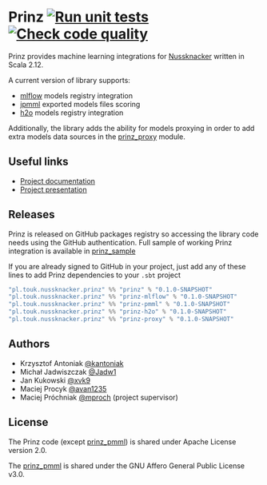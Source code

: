 # Prinz [![Run unit tests](https://github.com/prinz-nussknacker/prinz/actions/workflows/unit_tests.yaml/badge.svg?branch=master)](https://github.com/prinz-nussknacker/prinz/actions/workflows/unit_tests.yaml) [![Check code quality](https://github.com/prinz-nussknacker/prinz/actions/workflows/code_quality.yaml/badge.svg?branch=master)](https://github.com/prinz-nussknacker/prinz/actions/workflows/code_quality.yaml)

Prinz provides machine learning integrations for [Nussknacker](https://github.com/TouK/nussknacker) written in Scala 2.12.

A current version of library supports:
- [mlflow](https://github.com/mlflow/mlflow/) models registry integration
- [jpmml](https://github.com/jpmml) exported models files scoring
- [h2o](https://github.com/h2oai) models registry integration

Additionally, the library adds the ability for models proxying in order to add extra models
data sources in the [prinz_proxy](./prinz_proxy) module.

## Useful links

- [Project documentation](https://prinz-nussknacker.github.io/prinz/)
- [Project presentation](https://prinz-nussknacker.github.io/prinz/presentation.html)

## Releases

Prinz is released on GitHub packages registry so accessing the library
code needs using the GitHub authentication. Full sample of working Prinz
integration is available in [prinz_sample](./prinz_sample)

If you are already signed to GitHub in your project, just add any of these lines
to add Prinz dependencies to your `.sbt` project

```sbt
"pl.touk.nussknacker.prinz" %% "prinz" % "0.1.0-SNAPSHOT"
"pl.touk.nussknacker.prinz" %% "prinz-mlflow" % "0.1.0-SNAPSHOT"
"pl.touk.nussknacker.prinz" %% "prinz-pmml" % "0.1.0-SNAPSHOT"
"pl.touk.nussknacker.prinz" %% "prinz-h2o" % "0.1.0-SNAPSHOT"
"pl.touk.nussknacker.prinz" %% "prinz-proxy" % "0.1.0-SNAPSHOT"
```

## Authors

- Krzysztof Antoniak [@kantoniak](https://github.com/kantoniak)
- Michał Jadwiszczak [@Jadw1](https://github.com/Jadw1)
- Jan Kukowski [@xvk9](https://github.com/xvk9)
- Maciej Procyk [@avan1235](https://github.com/avan1235)
- Maciej Próchniak [@mproch](https://github.com/mproch) (project supervisor)

## License

The Prinz code (except [prinz_pmml](./prinz_pmml)) is shared under Apache License version 2.0.

The [prinz_pmml](./prinz_pmml) is shared under the GNU Affero General Public License v3.0.
